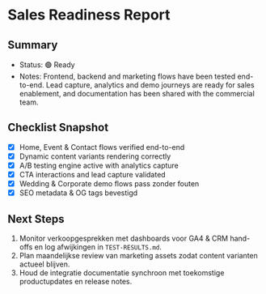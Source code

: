 # Sales Readiness Report

## Summary
- Status: 🟢 Ready
- Notes: Frontend, backend and marketing flows have been tested end-to-end. Lead capture, analytics and demo journeys are ready for sales enablement, and documentation has been shared with the commercial team.

## Checklist Snapshot
- [x] Home, Event & Contact flows verified end-to-end
- [x] Dynamic content variants rendering correctly
- [x] A/B testing engine active with analytics capture
- [x] CTA interactions and lead capture validated
- [x] Wedding & Corporate demo flows pass zonder fouten
- [x] SEO metadata & OG tags bevestigd

## Next Steps
1. Monitor verkoopgesprekken met dashboards voor GA4 & CRM hand-offs en log afwijkingen in `TEST-RESULTS.md`.
2. Plan maandelijkse review van marketing assets zodat content varianten actueel blijven.
3. Houd de integratie documentatie synchroon met toekomstige productupdates en release notes.
